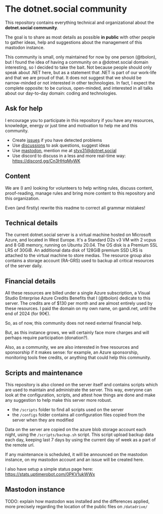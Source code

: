# The dotnet.social community

This repository contains everything technical and organizational about the **dotnet.social community**.

The goal is to share as most details as possible **in public** with other people to gather ideas, help and suggestions about the management of this mastodon instance.

This community is small, only maintained for now by one person (@tbolon), but I found the idea of having a community on a @dotnet.social domain interesting, so I decided to take the bait.
Not because people should only speak about .NET here, but as a statement that .NET is part of our work-life and that we are proud of that.
It does not suggest that we should be narrow-minded or not interested in other technologies. In fact, I expect the complete opposite: to be curious, open-minded, and interested in all talks about our day-to-day domain: coding and technologies.

## Ask for help

I encourage you to participate in this repository if you have any resources, knowledge, energy or just time and motivation to help me and this community.

* Create [issues](https://github.com/dotnet-social/community/issues) if you have detected problems
* Use [discussions](https://github.com/dotnet-social/community/discussions) to ask questions, suggest ideas
* Use [mastodon](https://dotnet.social/home), mention me at [styx31@dotnet.social](https://dotnet.social/@styx31)
* Use discord to discuss in a less and more real-time way: https://discord.gg/Cn3HHqMyWK

## Content

We are (I am) looking for volunteers to help writing rules, discuss content, proof-reading, manage rules and bring more content to this repository and this organization.

Even (and firstly) rewrite this readme to correct all grammar mistakes!

## Technical details

The current dotnet.social server is a virtual machine hosted on Microsoft Azure, and located in West Europe.
It's a Standard D2s v3 VM with 2 vcpus and 8 GiB memory, running on Ubuntu 20.04.
The OS disk is a Premium SSL LRS of 30GiB. An additional data disk of 128GiB premium SSD LRS is attached to the virtual machine to store medias.
The resource group also contains a storage account (RA-GRS) used to backup all critical resources of the server daily.

## Financial details

All these resources are billed under a single Azure subscription, a Visual Studio Enterprise Azure Credits Benefits that I (@tbolon) dedicate to this server.
The credits are of $130 per month and are almost entirely used by these resources.
I paid the domain on my own name, on gandi.net, until the end of 2024 (for 90€).

So, as of now, this community does not need external financial help.

But, as this instance grows, we will certainly face more charges and will perhaps require participation (donation?).

Also, as a community, we are also interested in free resources and sponsorship if it makes sense: for example, an Azure sponsorship, monitoring tools free credits, or anything that could help this community.

## Scripts and maintenance

This repository is also cloned on the server itself and contains scripts which are used to maintain and administrate the server.
This way, everyone can look at the configuration, scripts, and attest how things are done and make any suggestion to help make this server more robust.

* the `/scripts` folder to find all scripts used on the server
* the `/configs` folder contains all configuration files copied from the server when they are modified

Data on the server are copied on the azure blob storage account each night, using the `/scripts/backup.sh` script.
This script upload backup data each day, keeping last 7 days by using the current day of week as a part of the remote url.

If any maintenance is scheduled, it will be announced on the mastodon instance, on my mastodon account and an issue will be created here.

I also have setup a simple status page here: https://stats.uptimerobot.com/0PKV1ukWWx

## Mastodon instance

TODO: explain how mastodon was installed and the differences applied, more precisely regarding the location of the public files on `/datadrive/`